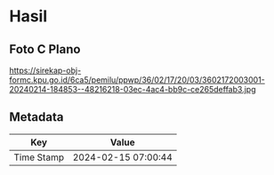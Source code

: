 # Hasil

## Foto C Plano

https://sirekap-obj-formc.kpu.go.id/6ca5/pemilu/ppwp/36/02/17/20/03/3602172003001-20240214-184853--48216218-03ec-4ac4-bb9c-ce265deffab3.jpg


## Metadata

| Key        | Value               |
| ---------- | ------------------- |
| Time Stamp | 2024-02-15 07:00:44 |




